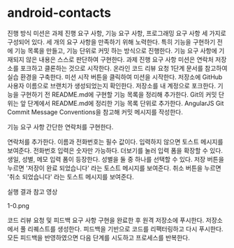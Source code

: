 # android-contacts


진행 방식
미션은 과제 진행 요구 사항, 기능 요구 사항, 프로그래밍 요구 사항 세 가지로 구성되어 있다.
세 개의 요구 사항을 만족하기 위해 노력한다. 특히 기능을 구현하기 전에 기능 목록을 만들고, 기능 단위로 커밋 하는 방식으로 진행한다.
기능 요구 사항에 기재되지 않은 내용은 스스로 판단하여 구현한다.
과제 진행 요구 사항
미션은 연락처 저장소를 포크하고 클론하는 것으로 시작한다.
온라인 코드 리뷰 요청 1단계 문서를 참고하여 실습 환경을 구축한다.
미션 시작 버튼을 클릭하여 미션을 시작한다.
저장소에 GitHub 사용자 이름으로 브랜치가 생성되었는지 확인한다.
저장소를 내 계정으로 포크한다.
기능을 구현하기 전 README.md에 구현할 기능 목록을 정리해 추가한다.
Git의 커밋 단위는 앞 단계에서 README.md에 정리한 기능 목록 단위로 추가한다.
AngularJS Git Commit Message Conventions을 참고해 커밋 메시지를 작성한다.


기능 요구 사항
간단한 연락처를 구현한다. 

연락처를 추가한다.
이름과 전화번호는 필수 값이다.
입력하지 않으면 토스트 메시지를 보여준다.
전화번호 입력은 숫자만 가능하다.
더보기를 눌러 입력 폼을 확장할 수 있다.
생일, 성별, 메모 입력 폼이 등장한다.
성별을 둘 중 하나를 선택할 수 있다.
저장 버튼을 누르면 '저장이 완료 되었습니다' 라는 토스트 메시지를 보여준다.
취소 버튼을 누르면 '취소 되었습니다' 라는 토스트 메시지를 보여준다.



실행 결과
참고 영상

1-0.png

코드 리뷰 요청 및 피드백
요구 사항 구현을 완료한 후 원격 저장소에 푸시한다.
저장소에서 풀 리퀘스트를 생성한다.
피드백을 기반으로 코드를 리팩터링하고 다시 푸시한다.
모든 피드백을 반영하였으면 다음 단계를 시도하고 프로세스를 반복한다.

